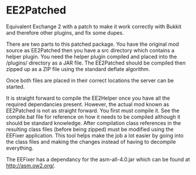 EE2Patched
==========

Equivalent Exchange 2 with a patch to make it work correctly with Bukkit and therefore other plugins, and fix some dupes.

There are two parts to this patched package. You have the original mod source as EE2Patched then you have a src
directory which contains a helper plugin. You need the helper plugin compiled and placed into the /plugins/ directory
as a JAR file. The EE2Patched should be compiled then zipped up as a ZIP file using the standard deflate algorithm.

Once both files are placed in their correct locations the server can be started.

It is straight forward to compile the EE2Helper once you have all the required dependancies present. However, the actual
mod known as EE2Patched is not as straight forward. You first must compile it. See the compile.bat file for reference on
how it needs to be compiled although it should be standard knowledge. After compilation class references in the resulting
class files (before being zipped) must be modified using the EEFixer application. This tool helps make the job a lot easier
by going into the class files and making the changes instead of having to decompile everything.

The EEFixer has a dependancy for the asm-all-4.0.jar which can be found at http://asm.ow2.org/.
